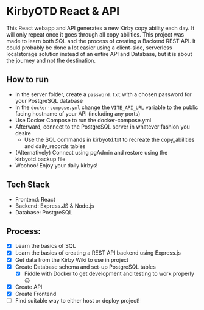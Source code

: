 # KirbyOTD React & API

This React webapp and API generates a new Kirby copy ability each day. It will only repeat once it goes through all copy abilities.
This project was made to learn both SQL and the process of creating a Backend REST API. It could probably be done a lot easier using a client-side, serverless localstorage solution instead of an entire API and Database, but it is about the journey and not the destination.

## How to run

- In the server folder, create a `password.txt` with a chosen password for your PostgreSQL database
- In the `docker-compose.yml` change the `VITE_API_URL` variable to the public facing hostname of your API (including any ports)
- Use Docker Compose to run the docker-compose.yml
- Afterward, connect to the PostgreSQL server in whatever fashion you desire
  - Use the SQL commands in kirbyotd.txt to recreate the copy_abilities and daily_records tables
- (Alternatively) Connect using pgAdmin and restore using the kirbyotd.backup file
- Woohoo! Enjoy your daily kirbys!

## Tech Stack

- Frontend: React
- Backend: Express.JS & Node.js
- Database: PostgreSQL

## Process:

- [x] Learn the basics of SQL
- [x] Learn the basics of creating a REST API backend using Express.js
- [x] Get data from the Kirby Wiki to use in project
- [x] Create Database schema and set-up PostgreSQL tables
  - [x] Fiddle with Docker to get development and testing to work properly 😔
- [x] Create API
- [x] Create Frontend
- [ ] Find suitable way to either host or deploy project!
